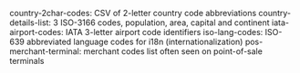 country-2char-codes: CSV of 2-letter country code abbreviations
country-details-list: 3 ISO-3166 codes, population, area, capital and continent
iata-airport-codes: IATA 3-letter airport code identifiers
iso-lang-codes: ISO-639 abbreviated language codes for i18n (internationalization)
pos-merchant-terminal: merchant codes list often seen on point-of-sale terminals
